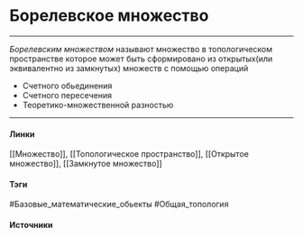 # Борелевское множество
***
*Борелевским множеством* называют множество в топологическом пространстве которое может быть сформировано из открытых(или эквивалентно из замкнутых) множеств с помощью операций
- Счетного обьединения
- Счетного пересечения
- Теоретико-множественной разностью
***
#### Линки
 [[Множество]],
 [[Топологическое пространство]],
 [[Открытое множество]],
 [[Замкнутое множество]]
#### Тэги
 #Базовые_математические_обьекты 
 #Общая_топология 
#### Источники

